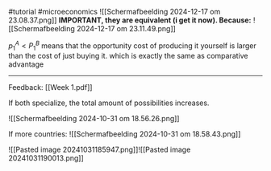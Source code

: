#tutorial #microeconomics 
![[Scherm­afbeelding 2024-12-17 om 23.08.37.png]]
**IMPORTANT, they are equivalent (i get it now). Because:**
![[Scherm­afbeelding 2024-12-17 om 23.11.49.png]]

$p_1^A < P_1^B$ means that the opportunity cost of producing it yourself is larger than the cost of just buying it.
which is exactly the same as comparative advantage

---

Feedback: [[Week 1.pdf]]

If both specialize, the total amount of possibilities increases.


![[Scherm­afbeelding 2024-10-31 om 18.56.26.png]]


If more countries:
![[Scherm­afbeelding 2024-10-31 om 18.58.43.png]]



![[Pasted image 20241031185947.png]]![[Pasted image 20241031190013.png]]